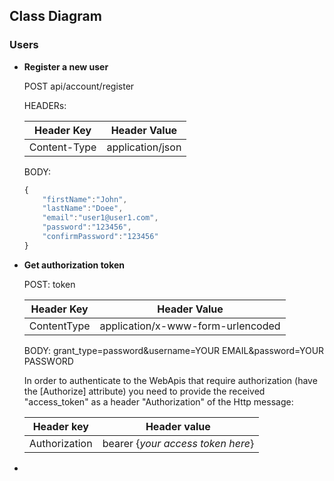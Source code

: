 ## Class Diagram

### Users

- **Register a new user**

    POST api/account/register

    HEADERs:

    | Header Key | Header Value |
    |---|---|
    | Content-Type | application/json |

    BODY:
    ```js
    {
        "firstName":"John",
        "lastName":"Doee",
        "email":"user1@user1.com",
        "password":"123456",
        "confirmPassword":"123456"
    }
    ```
- **Get authorization token**

    POST: token

    | Header Key | Header Value |
    |---|---|
    | ContentType | application/x-www-form-urlencoded |

    BODY: 
    grant_type=password&username=YOUR EMAIL&password=YOUR PASSWORD
    
    In order to authenticate to the WebApis that require authorization (have the [Authorize] attribute) you need to provide the received "access_token" as a header "Authorization" of the Http message:

    | Header key | Header value |
    | --- | --- |
    | Authorization | bearer {*your access token here*} |

-
